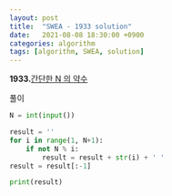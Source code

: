 ```yaml
---
layout: post
title:  "SWEA - 1933 solution"
date:   2021-08-08 18:30:00 +0900
categories: algorithm
tags: [algorithm, SWEA, solution]
---
```

**1933.**[간단한 N 의 약수](https://swexpertacademy.com/main/code/problem/problemDetail.do?problemLevel=1&contestProbId=AV5PhcWaAKIDFAUq&categoryId=AV5PhcWaAKIDFAUq&categoryType=CODE&problemTitle=&orderBy=FIRST_REG_DATETIME&selectCodeLang=PYTHON&select-1=1&pageSize=10&pageIndex=2)

풀이

```python
N = int(input())

result = ''
for i in range(1, N+1):
    if not N % i:
        result = result + str(i) + ' '
result = result[:-1]

print(result)
```

